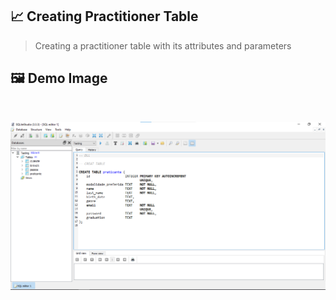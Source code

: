## 📈 Creating Practitioner Table

> Creating a practitioner table with its attributes and parameters

## 🖼 Demo Image 

<br>

![01](https://github.com/ArthurEstevan/Entra21_Class_Relational_Bank/blob/main/Class_02/01-DDL-Criando-Tabela-Praticante/1.png)
